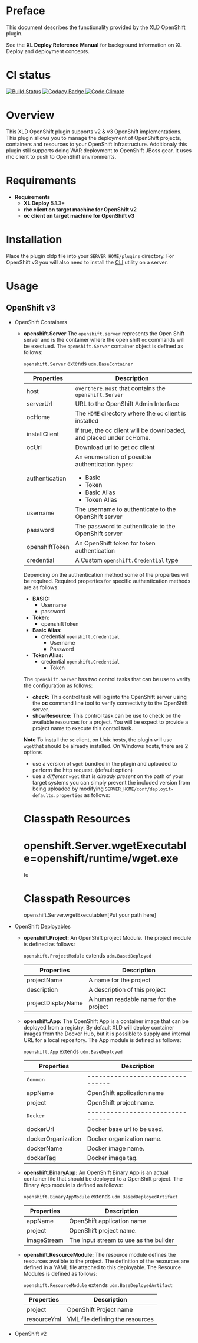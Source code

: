 # Preface #

This document describes the functionality provided by the XLD OpenShift plugin.

See the **XL Deploy Reference Manual** for background information on XL Deploy and deployment concepts.

# CI status #

[![Build Status][xld-openshift-plugin-travis-image]][xld-openshift-plugin-travis-url]
[![Codacy Badge][xld-openshift-plugin-codacy-image] ][xld-openshift-plugin-codacy-url]
[![Code Climate][xld-openshift-plugin-code-climate-image] ][xld-openshift-plugin-code-climate-url]

[xld-openshift-plugin-travis-image]: https://travis-ci.org/xebialabs-community/xld-openshift-plugin.svg?branch=master
[xld-openshift-plugin-travis-url]: https://travis-ci.org/xebialabs-community/xld-openshift-plugin
[xld-openshift-plugin-codacy-image]: https://api.codacy.com/project/badge/Grade/cbe6e057aa2f447c9d6e4a3092f192ad
[xld-openshift-plugin-codacy-url]: https://www.codacy.com/app/joris-dewinne/xld-openshift-plugin
[xld-openshift-plugin-code-climate-image]: https://codeclimate.com/github/xebialabs-community/xld-openshift-plugin/badges/gpa.svg
[xld-openshift-plugin-code-climate-url]: https://codeclimate.com/github/xebialabs-community/xld-openshift-plugin



# Overview #

This XLD OpenShift plugin supports v2 & v3 OpenShift implementations.  This plugin allows you to manage the deployment of OpenShift projects, containers and resources to your OpenShift infrastructure.  Additionaly this plugin still supports doing WAR deployment to OpenShift JBoss gear. It uses rhc client to push to OpenShift environments.

# Requirements #

* **Requirements**
	* **XL Deploy** 5.1.3+
	* **rhc client on target machine for OpenShift v2** 
	* **oc client on target machine for OpenShift v3** 

# Installation #

Place the plugin xldp file into your `SERVER_HOME/plugins` directory.  For OpenShift v3 you will also need to install the [CLI](https://docs.openshift.org/latest/cli_reference/get_started_cli.html) 
utility on a server. 


# Usage #

## OpenShift v3 

* OpenShift Containers

	* **openshift.Server**
	   The `openshift.server` represents the Open Shift server and is the container where the open shift `oc` commands will be exectued.  The `openshift.Server` container object is defined as follows:
	   
	   `openshift.Server` extends `udm.BaseContainer`
	   
	   | Properties     |           Description                                               |
	   |----------------|---------------------------------------------------------------------|
	   | host           | `overthere.Host` that contains the `openshift.Server`                 |
	   | serverUrl      | URL to the OpenShift Admin Interface                                |
	   | ocHome         | The `HOME` directory where the `oc` client is installed             |
	   | installClient  | If true, the oc client will be downloaded, and placed under ocHome. |
	   | ocUrl          | Download url to get oc client                                       |
	   | authentication | An enumeration of possible authentication types:<ul><li>Basic</li><li>Token</li><li>Basic Alias</li><li>Token Alias</li></ul>|
	   | username       | The username to authenticate to the OpenShift server                 |
	   | password       | The password to authenticate to the OpenShift server                |
	   | openshiftToken | An OpenShift token for token authentication                         |
	   | credential     | A Custom `openshift.Credential` type                                |
	   
	   Depending on the authentication method some of the properties will be required.  Required properties for specific authentication methods are as follows:
	   
	   * **BASIC:**
	      * Username
	      * password
	   * **Token:**
	      * openshiftToken
	   * **Basic Alias:**
	      * credential `openshift.Credential`
	         * Username
	         * Password
	   * **Token Alias:**
	      * credential `openshift.Credential`
	         * Token
	   
	   The `openshift.Server` has two control tasks that can be use to verify the configuration as follows:
	   * ***check:*** This control task will log into the OpenShift server using the **oc** command line tool to verify connectivity to the OpenShift server.
	   * **showResource:** This control task can be use to check on the available resources for a project.  You will be expect to provide a project name to execute this control task.
	   
	   **Note**
       To install the `oc` client, on Unix hosts, the plugin will use `wget`that should be already installed.
       On Windows hosts, there are 2 options
       
       * use a version of `wget` bundled in the plugin and uploaded to perform the http request. (default option)
       * use a _different_ `wget` that is _already present_ on the path of your target systems you can simply prevent the included version from being uploaded by modifying `SERVER_HOME/conf/deployit-defaults.properties` as follows:
       
       	# Classpath Resources
       	# openshift.Server.wgetExecutable=openshift/runtime/wget.exe
       
       to
       
       	# Classpath Resources
       	openshift.Server.wgetExecutable=[Put your path here]
	   
* OpenShift Deployables
	   
    * **openshift.Project:**
       An OpenShift project Module.  The project module is defined as follows:
    
       `openshift.ProjectModule` extends `udm.BasedDeployed`
    
       | Properties      |         Description                      |
       |-----------------|------------------------------------------|
       | projectName     | A name for the project                   |
       | description     | A description of this project            |
       | projectDisplayName | A human readable name for the project |
    
    
    * **openshift.App:**
       The OpenShift App is a container image that can be deployed from a registry.  By default XLD will deploy container images from the Docker Hub, but it is possible to supply and internal URL for a local repository.  The App module is defined as follows:
       
       `openshift.App` extends `udm.BaseDeployed`
       
       | Properties         |        Description                |
       |--------------------|-----------------------------------|
       | `Common`           | --------------------------------  |
       | appName            | OpenShift application name        |
       | project            | OpenShift project name.           |
       | `Docker`           | --------------------------------  |
       | dockerUrl          | Docker base url to be used.       |
       | dockerOrganization | Docker organization name.         |
       | dockerName         | Docker image name.                |
       | dockerTag          | Docker image tag.                 |
       
    * **openshift.BinaryApp:**
      An OpenShift Binary App is an actual container file that should be deployed to a OpenShift project.  The Binary App module is defined as follows:
      
      `openshift.BinaryAppModule` extends `udm.BasedDeployedArtifact`
      
      |  Properties         |       Description                 |
      |---------------------|-----------------------------------|
      | appName             | OpenShift application name        |
      | project             | OpenShift project name.           |
      | imageStream         | The input stream to use as the builder |
      
    * **openshift.ResourceModule:** The resource module defines the resources availble to the project.  The definition of the resources are defined in a YAML file attached to this deployable.  The Resource Modules is defined as follows:
    
      `openshift.ResourceModule` extends `udm.BaseDeployedArtifact`
    
      |  Properties         |       Description                 |
      |---------------------|-----------------------------------|
      | project             | OpenShift Project name            |
      | resourceYml         | YML file defining the resources   |
         
    
    
* OpenShift v2

